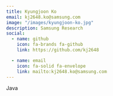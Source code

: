 ```yaml
---
title: Kyungjoon Ko
email: kj2648.ko@samsung.com
image: "/images/kyungjoon-ko.jpg"
description: Samsung Research
social:
  - name: github
    icon: fa-brands fa-github
    link: https://github.com/kj2648

  - name: email
    icon: fa-solid fa-envelope
    link: mailto:kj2648.ko@samsung.com
---
```


Java
